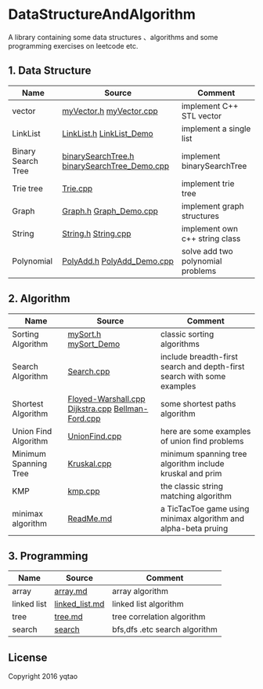 # DataStructureAndAlgorithm

A library containing some data structures 、algorithms and some programming exercises on leetcode etc. 

## 1. Data Structure

| Name |Source| Comment |
| ---- | -----| ------- |
|vector |[myVector.h](./DataStructure/vector/myVector.h) [myVector.cpp](./DataStructure/vector/myVector_Demo.cpp)|implement C++ STL vector |
|LinkList|[LinkList.h](./DataStructure/LinkList/LinkList.h) [LinkList_Demo](./DataStructure/LinkList/LinkList_Demo.cpp)| implement a single list|
|Binary Search Tree|[binarySearchTree.h](./DataStructure/binarySearchTree/binarySearchTree.h) [binarySearchTree_Demo.cpp](./DataStructure/binarySearchTree/binarySearchTree_Demo.cpp)|implement binarySearchTree|
|Trie tree |[Trie.cpp](./DataStructure/trieTree/Trie.cpp) | implement trie tree |
|Graph| [Graph.h](./DataStructure/Graph/Graph.h)  [Graph_Demo.cpp](./DataStructure/Graph/Graph_Demo.cpp) | implement graph structures |
|String| [String.h](./DataStructure/String/String.h) [String.cpp](./DataStructure/String/String.cpp)|implement own c++ string class|  
|Polynomial| [PolyAdd.h](./DataStructure/PolyAdd/PolyAdd.h) [PolyAdd_Demo.cpp](./DataStructure/PolyAdd/PolyAdd_Demo.cpp)| solve add two polynomial problems|  


## 2. Algorithm

| Name | Source |Comment |
| ---- | -------|------- |
|Sorting Algorithm | [mySort.h](./Algorithm/sort/mySort.h)  [mySort_Demo](./Algorithm/sort/mySort_Demo.cpp)| classic sorting algorithms |
|Search Algorithm| [Search.cpp](./Algorithm/Search/Search.cpp)  | include breadth-first search and depth-first search with some examples|
|Shortest Algorithm| [Floyed-Warshall.cpp](./Algorithm/ShortestPaths/Floyed-Warshall.cpp) [Dijkstra.cpp](./Algorithm/ShortestPaths/Dijkstra.cpp) [Bellman-Ford.cpp](./Algorithm/ShortestPaths/Dijkstra.cpp) | some shortest paths algorithm|
|Union Find Algorithm| [UnionFind.cpp](./Algorithm/UnionFind/UnionFind.cpp) | here are some examples of union find problems|
|Minimum Spanning Tree | [Kruskal.cpp](./Algorithm/MinimumSpanningTree/Kruskal.cpp) | minimum spanning tree algorithm include kruskal and prim |
|KMP | [kmp.cpp](./Algorithm/KMP/kmp.cpp) | the classic string matching algorithm |
|minimax algorithm| [ReadMe.md](./Algorithm/TicTacToe/ReadMe.md) |  a TicTacToe game using minimax algorithm and alpha-beta pruing|

## 3. Programming
| Name | Source |Comment |
| ---- | -------|------- |
|array|[array.md](programing/../Programming/array/array.md)|array algorithm|
|linked list|[linked_list.md](Programming/linked_list/linked_list.md)|linked list algorithm|
|tree|[tree.md](Programming/tree/tree.md)|tree correlation algorithm|
|search|[search](Programming/search/search.md)|bfs,dfs .etc search algorithm|


## License

Copyright 2016 yqtao


